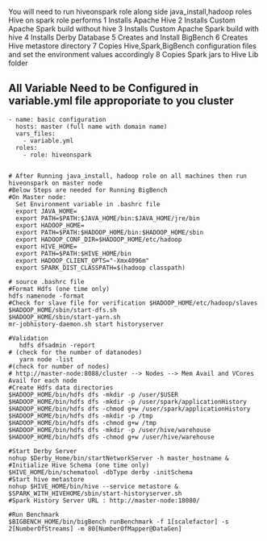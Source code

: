 You will need to run hiveonspark role along side java_install,hadoop roles 
Hive on spark role performs 
 1 Installs Apache Hive
 2 Installs Custom Apache Spark build without hive
 3 Installs Custom Apache Spark build with hive
 4 Installs Derby Database
 5 Creates and Install BigBench
 6 Creates Hive metastore directory
 7 Copies Hive,Spark,BigBench configuration files and set the environment values accordingly
 8 Copies Spark jars to Hive Lib folder
 
## All Variable Need to be Configured in variable.yml file approporiate to you cluster
```
- name: basic configuration
  hosts: master (full name with domain name)
  vars_files:
    - variable.yml
  roles:
    - role: hiveonspark
      

# After Running java_install, hadoop role on all machines then run hiveonspark on master node
#Below Steps are needed for Running BigBench
#On Master node:
  Set Environment variable in .bashrc file
  export JAVA_HOME=
  export PATH=$PATH:$JAVA_HOME/bin:$JAVA_HOME/jre/bin
  export HADOOP_HOME=
  export PATH=$PATH:$HADOOP_HOME/bin:$HADOOP_HOME/sbin
  export HADOOP_CONF_DIR=$HADOOP_HOME/etc/hadoop
  export HIVE_HOME=
  export PATH=$PATH:$HIVE_HOME/bin
  export HADOOP_CLIENT_OPTS="-Xmx4096m"
  export SPARK_DIST_CLASSPATH=$(hadoop classpath)

# source .bashrc file
#Format Hdfs (one time only)
hdfs namenode -format
#Check for slave file for verification $HADOOP_HOME/etc/hadoop/slaves
$HADOOP_HOME/sbin/start-dfs.sh
$HADOOP_HOME/sbin/start-yarn.sh
mr-jobhistory-daemon.sh start historyserver

#Validation
   hdfs dfsadmin -report 
# (check for the number of datanodes)
   yarn node -list 
#(check for number of nodes)
# http://master-node:8088/cluster --> Nodes --> Mem Avail and VCores Avail for each node
#Create Hdfs data directories
$HADOOP_HOME/bin/hdfs dfs -mkdir -p /user/$USER
$HADOOP_HOME/bin/hdfs dfs -mkdir -p /user/spark/applicationHistory
$HADOOP_HOME/bin/hdfs dfs -chmod g+w /user/spark/applicationHistory
$HADOOP_HOME/bin/hdfs dfs -mkdir -p /tmp
$HADOOP_HOME/bin/hdfs dfs -chmod g+w /tmp
$HADOOP_HOME/bin/hdfs dfs -mkdir -p /user/hive/warehouse
$HADOOP_HOME/bin/hdfs dfs -chmod g+w /user/hive/warehouse

#Start Derby Server
nohup $Derby_Home/bin/startNetworkServer -h master_hostname &
#Initialize Hive Schema (one time only)
$HIVE_HOME/bin/schematool -dbType derby -initSchema  
#Start hive metastore
nohup $HIVE_HOME/bin/hive --service metastore &
$SPARK_WITH_HIVEHOME/sbin/start-historyserver.sh
#Spark History Server URL : http://master-node:18080/

#Run Benchmark 
$BIGBENCH_HOME/bin/bigBench runBenchmark -f 1[scalefactor] -s 2[NumberOfStreams] -m 80[NumberOfMapper@DataGen]

  